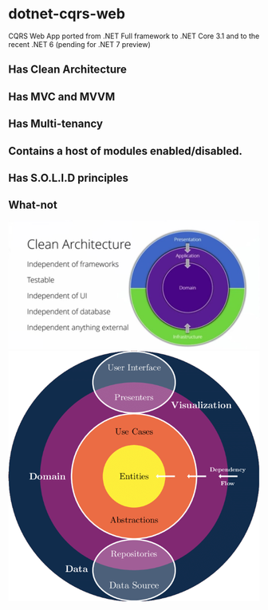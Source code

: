 # dotnet-cqrs-web
CQRS Web App ported from .NET Full framework to .NET Core 3.1 and to the recent .NET 6 (pending for .NET 7 preview)

## Has Clean Architecture

## Has MVC and MVVM

## Has Multi-tenancy

## Contains a host of modules enabled/disabled.

## Has S.O.L.I.D principles

## What-not

![Clean Architecture](CleanArchitecture.jpg)
![Clean Architecture](Clean-architecture.png)
